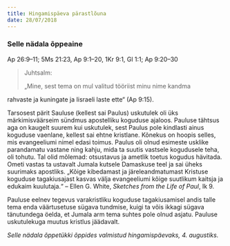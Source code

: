```yaml
---
title: Hingamispäeva pärastlõuna
date: 28/07/2018
---
```


### Selle nädala õppeaine
Ap 26:9–11; 5Ms 21:23, Ap 9:1–20, 1Kr 9:1, Gl 1:1; Ap 9:20–30

> <p>Juhtsalm:</p>
> „Mine, sest tema on mul valitud tööriist minu nime kandma
rahvaste ja kuningate ja Iisraeli laste ette“ (Ap 9:15).

Tarsosest pärit Sauluse (kellest sai Paulus) uskutulek oli üks märkimisväärseim
sündmus apostelliku koguduse ajaloos. Pauluse tähtsus aga on kaugelt suurem
kui uskutulek, sest Paulus pole kindlasti ainus koguduse vaenlane, kellest sai
ehtne kristlane. Kõnekus on hoopis selles, mis evangeeliumi nimel edasi toimus.
Paulus oli olnud esimeste usklike parandamatu vastane ning kahju, mida ta suutis
vastsele kogudusele teha, oli tohutu. Tal olid mõlemad: otsustavus ja ametlik
toetus kogudus hävitada. Ometi vastas ta ustavalt Jumala kutsele Damaskuse
teel ja sai üheks suurimaks apostliks. „Kõige kibedamast ja järeleandmatumast
Kristuse koguduse tagakiusajast kasvas välja evangeeliumi kõige suutlikum kaitsja
ja edukaim kuulutaja.“ – Ellen G. White, _Sketches from the Life of Paul_, lk 9.

Pauluse eelnev tegevus varakristliku koguduse tagakiusamisel andis talle tema
enda väärtusetuse sügava tundmise, kuigi ta võis ikkagi sügava tänutundega
öelda, et Jumala arm tema suhtes pole olnud asjatu. Pauluse uskutulekuga muutus
kristlus jäädavalt.

_Selle nädala õppetükki õppides valmistud hingamispäevaks, 4. augustiks._
